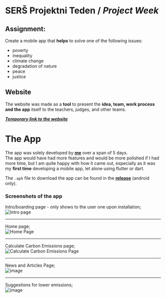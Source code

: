 # SERŠ Projektni Teden / *Project Week*

## Assignment:

Create a mobile app that **helps** to solve one of the following issues:
* poverty
* inequality
* climate change
* degradation of nature
* peace
* justice

## Website

The website was made as a **tool** to present the **idea, team, work process and the app** itself 
to the teachers, judges, and other teams.

[***Temporary link to the website***](http://sk10-prt23.dijak.sersmb.net/)

# The App

The app was solely developed by [**me**](https://github.com/RenePotocnik) over a span of 5 days.\
The app would have had more features and would be more polished if I had more time, but I am quite
happy with how it came out, especially as it was my **first time** developing a mobile app, let 
alone using flutter or dart.

The `.apk` file to download the app can be found in the 
[**release**](https://github.com/RenePotocnik/sers-projektni-teden/releases/tag/v1.1) 
(android only).

### Screenshots of the app

Intro/boarding page - only shows to the user one upon installation;\
![Intro page](https://user-images.githubusercontent.com/76653181/213884976-4ca6821d-5bb2-4826-9fc9-5ef804998a46.png)

----

Home page;\
![Home Page](https://user-images.githubusercontent.com/76653181/213885080-b5e9e960-7f99-490c-ba10-d9356d993b35.png)

----

Calculate Carbon Emissions page;\
![Calculate Carbon Emissions Page](https://user-images.githubusercontent.com/76653181/213885404-e05aa41f-ee3c-4af4-ac28-9971cc7ea30c.png)

----

News and Articles Page;\
![image](https://user-images.githubusercontent.com/76653181/213885657-d804e95f-e04b-4cda-b17e-4ace368b8a13.png)

----

Suggestions for lower emissions;\
![image](https://user-images.githubusercontent.com/76653181/213885808-325f2341-8e76-407f-abfa-14a7ba1c565f.png)
